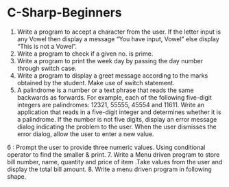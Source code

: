 # C-Sharp-Beginners
1.	Write a program to accept a character from the user. If the letter input is any Vowel then display a message “You have input, Vowel” else display “This is not a Vowel”.
2.	Write a program to check if a given no. is  prime.
3.	Write  a program to print the week day by passing the day number through switch case.
4.	Write a program to display a greet message according to the marks obtained by the student. Make use of switch statement.
5.	A palindrome is a number or a text phrase that reads the same backwards as forwards. For example, each of the following five-digit integers are palindromes: 12321, 55555, 45554 and 11611. Write an application that reads in a five-digit integer and determines whether it is a palindrome. If the number is not five digits, display an error message dialog indicating the problem to the user. When the user dismisses the error dialog, allow the user to enter a new value.

6 : Prompt the user to provide three numeric values.  Using conditional operator to find the smaller & print.
7.	Write a Menu driven program to store bill number, name, quantity and price of item .Take values from the user and display the total bill amount.
8.	Write a menu driven program in following shape.

